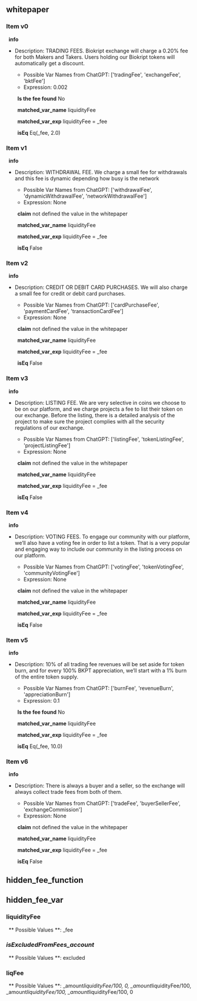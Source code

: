 ## whitepaper

### Item v0

   &ensp;**info**
   &emsp; 
- Description: 
    TRADING FEES. Biokript exchange will charge a 0.20% fee for both Makers and Takers. Users holding our Biokript tokens will automatically get a discount.
     
   - Possible Var Names from ChatGPT: ['tradingFee', 'exchangeFee', 'bktFee'] 
   - Expression:  0.002 


   &ensp;**Is the fee found**
    No

   &ensp;**matched_var_name**
    liquidityFee

   &ensp;**matched_var_exp**
    liquidityFee = _fee

   &ensp;**isEq**
    Eq(_fee, 2.0)

### Item v1

   &ensp;**info**
   &emsp; 
- Description: 
    WITHDRAWAL FEE. We charge a small fee for withdrawals and this fee is dynamic depending how busy is the network
     
   - Possible Var Names from ChatGPT: ['withdrawalFee', 'dynamicWithdrawalFee', 'networkWithdrawalFee'] 
   - Expression:  None 


   &ensp;**claim**
    not defined the value in the whitepaper

   &ensp;**matched_var_name**
    liquidityFee

   &ensp;**matched_var_exp**
    liquidityFee = _fee

   &ensp;**isEq**
    False

### Item v2

   &ensp;**info**
   &emsp; 
- Description: 
  CREDIT OR DEBIT CARD PURCHASES. We will also charge a small fee for credit or debit card purchases.
     
   - Possible Var Names from ChatGPT: ['cardPurchaseFee', 'paymentCardFee', 'transactionCardFee'] 
   - Expression:  None 


   &ensp;**claim**
    not defined the value in the whitepaper

   &ensp;**matched_var_name**
    liquidityFee

   &ensp;**matched_var_exp**
    liquidityFee = _fee

   &ensp;**isEq**
    False

### Item v3

   &ensp;**info**
   &emsp; 
- Description: 
   LISTING FEE. We are very selective in coins we choose to be on our platform, and we charge projects a fee to list their token on our exchange. Before the listing, there is a detailed analysis of the project to make sure the project complies with all the security regulations of our exchange.
     
   - Possible Var Names from ChatGPT: ['listingFee', 'tokenListingFee', 'projectListingFee'] 
   - Expression:  None 


   &ensp;**claim**
    not defined the value in the whitepaper

   &ensp;**matched_var_name**
    liquidityFee

   &ensp;**matched_var_exp**
    liquidityFee = _fee

   &ensp;**isEq**
    False

### Item v4

   &ensp;**info**
   &emsp; 
- Description: 
   VOTING FEES. To engage our community with our platform, we’ll also have a voting fee in order to list a token. That is a very popular and engaging way to include our community in the listing process on our platform.
     
   - Possible Var Names from ChatGPT: ['votingFee', 'tokenVotingFee', 'communityVotingFee'] 
   - Expression:  None 


   &ensp;**claim**
    not defined the value in the whitepaper

   &ensp;**matched_var_name**
    liquidityFee

   &ensp;**matched_var_exp**
    liquidityFee = _fee

   &ensp;**isEq**
    False

### Item v5

   &ensp;**info**
   &emsp; 
- Description: 
  10% of all trading fee revenues  will be set aside for token burn, and for every 100% BKPT appreciation, we’ll start with a 1% burn of the entire token supply. 
     
   - Possible Var Names from ChatGPT: ['burnFee', 'revenueBurn', 'appreciationBurn'] 
   - Expression:  0.1 


   &ensp;**Is the fee found**
    No

   &ensp;**matched_var_name**
    liquidityFee

   &ensp;**matched_var_exp**
    liquidityFee = _fee

   &ensp;**isEq**
    Eq(_fee, 10.0)

### Item v6

   &ensp;**info**
   &emsp; 
- Description: 
There is always a buyer and a seller, so the exchange will always collect trade fees from both of them.
     
   - Possible Var Names from ChatGPT: ['tradeFee', 'buyerSellerFee', 'exchangeCommission'] 
   - Expression:  None 


   &ensp;**claim**
    not defined the value in the whitepaper

   &ensp;**matched_var_name**
    liquidityFee

   &ensp;**matched_var_exp**
    liquidityFee = _fee

   &ensp;**isEq**
    False


## hidden_fee_function


## hidden_fee_var

### liquidityFee

  &ensp;** Possible Values **:
 _fee

### _isExcludedFromFees_account_

  &ensp;** Possible Values **:
 excluded

### liqFee

  &ensp;** Possible Values **:
 _amount*liquidityFee/100, 
 0, 
 _amount*liquidityFee/100, 
 _amount*liquidityFee/100, 
 _amount*liquidityFee/100, 
 0


